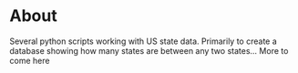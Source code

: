 # About

Several python scripts working with US state data. Primarily to create a database showing how many states are between any two states... More to come here